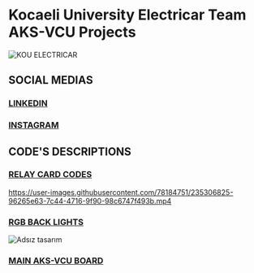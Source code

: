 # Kocaeli University Electricar Team AKS-VCU Projects
![KOU ELECTRICAR](https://user-images.githubusercontent.com/78184751/235306075-67fb6e5a-2327-48a5-9b9d-f8825958c326.png)


## SOCIAL MEDIAS

### [**LINKEDIN**](https://www.linkedin.com/company/kouelectricar/mycompany/)
### [**INSTAGRAM**](https://www.instagram.com/kouelectricar/)

##  **CODE'S DESCRIPTIONS**

### [**RELAY CARD CODES**](103/RELAY_CARD_with_can)
https://user-images.githubusercontent.com/78184751/235306825-96265e63-7c44-4716-9f90-98c6747f493b.mp4

### [**RGB BACK LIGHTS**](103/RGB_LED_STOP_LIGHT_with_can)

![Adsız tasarım](https://user-images.githubusercontent.com/78184751/235307620-76aaf579-0581-4769-9131-93f32dcdcfc7.gif)

### [**MAIN AKS-VCU BOARD**](407/AKS_VCU)



